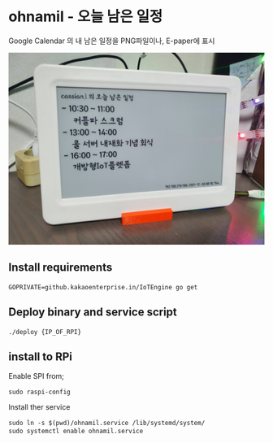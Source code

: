 # ohnamil - 오늘 남은 일정

Google Calendar 의 내 남은 일정을 PNG파일이나, E-paper에 표시

![ohilnam-epaper](_img/ohilnam.jpg)

## Install requirements

    GOPRIVATE=github.kakaoenterprise.in/IoTEngine go get

## Deploy binary and service script

    ./deploy {IP_OF_RPI}

## install to RPi

Enable SPI from;

    sudo raspi-config

Install ther service

    sudo ln -s $(pwd)/ohnamil.service /lib/systemd/system/
    sudo systemctl enable ohnamil.service
